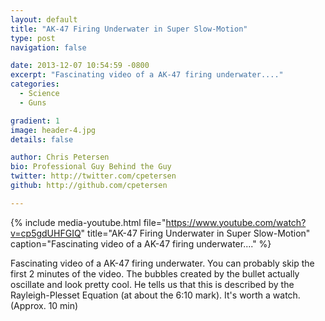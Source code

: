 ```yaml
---
layout: default
title: "AK-47 Firing Underwater in Super Slow-Motion"
type: post
navigation: false

date: 2013-12-07 10:54:59 -0800
excerpt: "Fascinating video of a AK-47 firing underwater...."
categories:
  - Science
  - Guns

gradient: 1
image: header-4.jpg
details: false

author: Chris Petersen
bio: Professional Guy Behind the Guy
twitter: http://twitter.com/cpetersen
github: http://github.com/cpetersen

---
```


{% include media-youtube.html file="https://www.youtube.com/watch?v=cp5gdUHFGIQ" title="AK-47 Firing Underwater in Super Slow-Motion" caption="Fascinating video of a AK-47 firing underwater...." %}

Fascinating video of a AK-47 firing underwater. You can probably skip the first 2 minutes of the video. The bubbles created by the bullet actually oscillate and look pretty cool. He tells us that this is described by the Rayleigh-Plesset Equation (at about the 6:10 mark). It's worth a watch. (Approx. 10 min)

